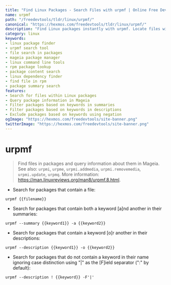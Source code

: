 ```yaml
---
title: "Find Linux Packages - Search Files with urpmf | Online Free DevTools by Hexmos"
name: urpmf
path: "/freedevtools/tldr/linux/urpmf/"
canonical: "https://hexmos.com/freedevtools/tldr/linux/urpmf/"
description: "Find Linux packages instantly with urpmf. Locate files within packages and query package information efficiently. Free online tool, no registration required."
category: linux
keywords:
- linux package finder
- urpmf search tool
- file search in packages
- mageia package manager
- linux command line tools
- rpm package lookup
- package content search
- linux dependency finder
- find file in rpm
- package summary search
features:
- Search for files within Linux packages
- Query package information in Mageia
- Filter packages based on keywords in summaries
- Filter packages based on keywords in descriptions
- Exclude packages based on keywords using negation
ogImage: "https://hexmos.com/freedevtools/site-banner.png"
twitterImage: "https://hexmos.com/freedevtools/site-banner.png"
---
```


# urpmf

> Find files in packages and query information about them in Mageia.
> See also: `urpmi`, `urpme`, `urpmi.addmedia`, `urpmi.removemedia`, `urpmi.update`, `urpmq`.
> More information: <https://man.linuxreviews.org/man8/urpmf.8.html>.

- Search for packages that contain a file:

`urpmf {{filename}}`

- Search for packages that contain both a keyword [a]nd another in their summaries:

`urpmf --summary {{keyword1}} -a {{keyword2}}`

- Search for packages that contain a keyword [o]r another in their descriptions:

`urpmf --description {{keyword1}} -o {{keyword2}}`

- Search for packages that do not contain a keyword in their name ignoring case distinction using "|" as the [F]ield separator (":" by default):

`urpmf --description ! {{keyword}} -F'|'`
